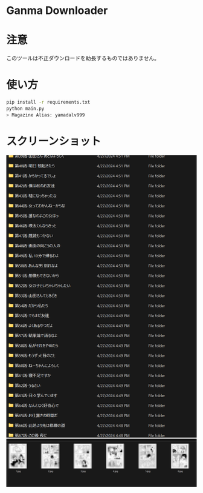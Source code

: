 # Ganma Downloader

# 注意

このツールは不正ダウンロードを助長するものではありません。

# 使い方

```bash
pip install -r requirements.txt
python main.py
> Magazine Alias: yamadalv999
```

# スクリーンショット

![img.png](img.png)
![img_1.png](img_1.png)
